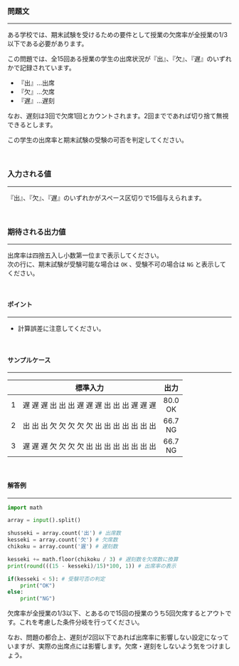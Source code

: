 ### __問題文__
***
ある学校では、期末試験を受けるための要件として授業の欠席率が全授業の1/3以下である必要があります。  

この問題では、全15回ある授業の学生の出席状況が『出』、『欠』、『遅』のいずれかで記録されています。  

- 『出』…出席
- 『欠』…欠席
- 『遅』…遅刻

なお、遅刻は3回で欠席1回とカウントされます。2回までであれば切り捨て無視できるとします。  

この学生の出席率と期末試験の受験の可否を判定してください。

<br>

### __入力される値__
***
『出』、『欠』、『遅』のいずれかがスペース区切りで15個与えられます。

<br>

### __期待される出力値__
***
出席率は四捨五入し小数第一位まで表示してください。  
次の行に、期末試験が受験可能な場合は `OK` 、受験不可の場合は `NG` と表示してください。

<br>

#### __ポイント__
***
- 計算誤差に注意してください。

<br>

#### サンプルケース
***
||標準入力|出力|
|:-:|:-:|:-:|
|1|遅 遅 遅 出 出 出 遅 遅 遅 出 出 出 遅 遅 遅|80.0<br>OK|
|2|出 出 出 欠 欠 欠 欠 欠 出 出 出 出 出 出 出|66.7<br>NG|
|3|遅 遅 遅 欠 欠 欠 欠 出 出 出 出 出 出 出 出|66.7<br>NG|

<br>

#### 解答例
***

```python
import math

array = input().split()

shusseki = array.count('出') # 出席数
kesseki = array.count('欠') # 欠席数
chikoku = array.count('遅') # 遅刻数

kesseki += math.floor(chikoku / 3) # 遅刻数を欠席数に換算
print(round(((15 - kesseki)/15)*100, 1)) # 出席率の表示

if(kesseki < 5): # 受験可否の判定
    print("OK")
else:
    print("NG")
```

欠席率が全授業の1/3以下、とあるので15回の授業のうち5回欠席するとアウトです。これを考慮した条件分岐を行ってください。    

なお、問題の都合上、遅刻が2回以下であれば出席率に影響しない設定になっていますが、実際の出席点には影響します。欠席・遅刻をしないよう気をつけましょう。